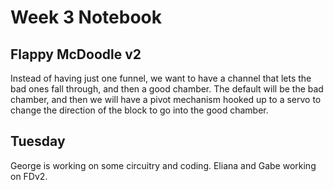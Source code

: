 # Week 3 Notebook

## Flappy McDoodle v2
Instead of having just one funnel, we want to have a channel that lets the bad ones fall through, and then a good chamber. The default will be the bad chamber, and then we will have a pivot mechanism hooked up to a servo to change the direction of the block to go into the good chamber. 

## Tuesday
George is working on some circuitry and coding. Eliana and Gabe working on FDv2.
